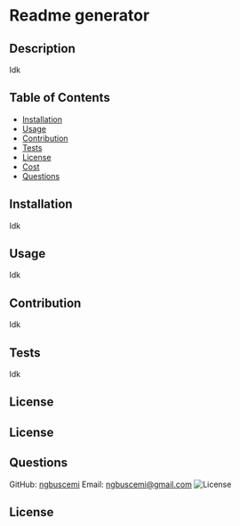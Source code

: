 # Readme generator

## Description
Idk

## Table of Contents
- [Installation](#installation)
- [Usage](#usage)
- [Contribution](#contribution)
- [Tests](#tests)
- [License](#license)
- [Cost](#cost)
- [Questions](#questions)

## Installation
Idk

## Usage
Idk

## Contribution
Idk

## Tests
Idk

## License
## License

## Questions
GitHub: [ngbuscemi](https://github.com/ngbuscemi)
Email: ngbuscemi@gmail.com
![License](https://img.shields.io/badge/license-MIT-green.svg)
## License
